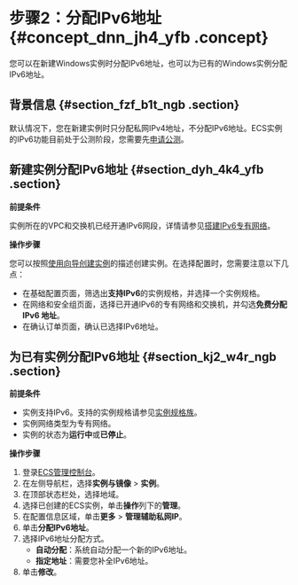 # 步骤2：分配IPv6地址 {#concept_dnn_jh4_yfb .concept}

您可以在新建Windows实例时分配IPv6地址，也可以为已有的Windows实例分配IPv6地址。

## 背景信息 {#section_fzf_b1t_ngb .section}

默认情况下，您在新建实例时只分配私网IPv4地址，不分配IPv6地址。ECS实例的IPv6功能目前处于公测阶段，您需要先[申请公测](https://page.aliyun.com/form/act608662110/index.htm)。

## 新建实例分配IPv6地址 {#section_dyh_4k4_yfb .section}

 **前提条件** 

实例所在的VPC和交换机已经开通IPv6网段，详情请参见[搭建IPv6专有网络](../../../../../cn.zh-CN/快速入门/搭建IPv6专有网络.md#)。

 **操作步骤** 

您可以按照[使用向导创建实例](../cn.zh-CN/实例/创建实例/使用向导创建实例.md#)的描述创建实例。在选择配置时，您需要注意以下几点：

-   在基础配置页面，筛选出**支持IPv6**的实例规格，并选择一个实例规格。
-   在网络和安全组页面，选择已开通IPv6的专有网络和交换机，并勾选**免费分配 IPv6 地址**。
-   在确认订单页面，确认已选择IPv6地址。

## 为已有实例分配IPv6地址 {#section_kj2_w4r_ngb .section}

 **前提条件** 

-   实例支持IPv6。支持的实例规格请参见[实例规格族](cn.zh-CN/实例/实例规格族.md#)。
-   实例网络类型为专有网络。
-   实例的状态为**运行中**或**已停止**。

 **操作步骤** 

1.  登录[ECS管理控制台](https://ecs.console.aliyun.com)。
2.  在左侧导航栏，选择**实例与镜像** \> **实例**。
3.  在顶部状态栏处，选择地域。
4.  选择已创建的ECS实例，单击**操作**列下的**管理**。
5.  在配置信息区域，单击**更多** \> **管理辅助私网IP**。
6.  单击**分配IPv6地址**。
7.  选择IPv6地址分配方式。
    -   **自动分配**：系统自动分配一个新的IPv6地址。
    -   **指定地址**：需要您补全IPv6地址。
8.  单击**修改**。

